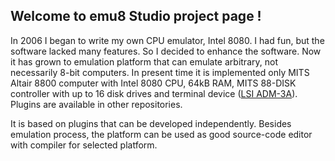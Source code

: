 Welcome to emu8 Studio project page !
-------------------------------------

In 2006 I began to write my own CPU emulator, Intel 8080. I had fun, but the software lacked many
features. So I decided to enhance the software. Now it has grown to emulation platform
that can emulate arbitrary, not necessarily 8-bit computers. In present time it is implemented
only MITS Altair 8800 computer with Intel 8080 CPU, 64kB RAM, MITS 88-DISK controller with up to
16 disk drives and terminal device ([LSI ADM-3A][adm3a]).
Plugins are available in other repositories.

It is based on plugins that can be developed independently. Besides emulation process,
the platform can be used as good source-code editor with compiler for selected platform.

[adm3a]: http://www.tentacle.franken.de/adm3a/

